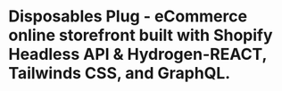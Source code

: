 # Disposables Plug - eCommerce online storefront built with Shopify Headless API & Hydrogen-REACT, Tailwinds CSS, and GraphQL.
